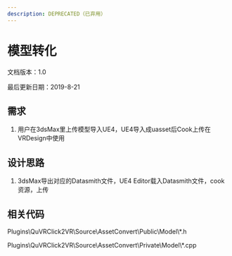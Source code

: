 ```yaml
---
description: DEPRECATED（已弃用）
---
```


# 模型转化

文档版本：1.0 

最后更新日期：2019-8-21

## 需求

1. 用户在3dsMax里上传模型导入UE4，UE4导入成uasset后Cook上传在VRDesign中使用

## 设计思路

1. 3dsMax导出对应的Datasmith文件，UE4 Editor载入Datasmith文件，cook资源，上传

## 相关代码

Plugins\QuVRClick2VR\Source\AssetConvert\Public\Model\\*.h

Plugins\QuVRClick2VR\Source\AssetConvert\Private\Model\\*.cpp

